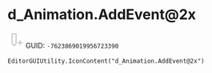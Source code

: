 # d_Animation.AddEvent@2x
![](/img/d_Animation.AddEvent@2x.png)
GUID: `-7623869019956723390`
```
EditorGUIUtility.IconContent("d_Animation.AddEvent@2x")
```
